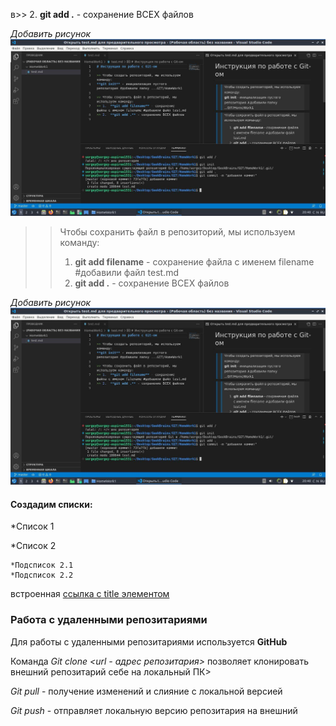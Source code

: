 
в>> 2.  **git add .** - сохранение ВСЕХ файлов

*Добавить рисунок* ![Скриншот экрана](/screenshot.jpg)

>> Чтобы сохранить файл в репозиторий, мы используем команду:  
>> 1.  **git add filename** - сохранение файла с именем filename #добавили файл test.md
>> 2.  **git add .** - сохранение ВСЕХ файлов

*Добавить рисунок* ![Скриншот экрана](/screenshot.jpg)


#### Создадим списки:
*Список 1


*Список 2

    *Подсписок 2.1
    *Подсписок 2.2


встроенная [ссылка с title элементом](http://example.com/link "Я ссылка")

### Работа с удаленными репозитариями

Для работы с удаленными репозитариями используется  **GitHub**

Команда *Git clone <url - адрес репозитария>* позволяет клонировать внешний репозитарий себе на локальный ПК>

*Git pull* - получение изменений и слияние с локальной версией

*Git push* - отправляет локальную версию репозитария на внешний

